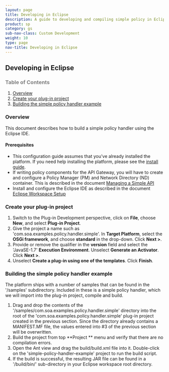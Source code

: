 ```yaml
---
layout: page
title: Developing in Eclipse
description: A guide to developing and compiling simple policy in Eclipse
product: sp
category: gs
sub-nav-class: Custom Development
weight: 10
type: page
nav-title: Developing in Eclipse
---
```


Developing in Eclipse
-------------------------------------

<h3 style="color: grey;">Table of Contents</h3>
<ol class="table_of_contents">
	<li><a href="#introduction">Overview</a></li>
	<li><a href="#project">Create your plug-in project</a></li>
	<li><a href="#build">Building the simple policy handler example</a></li>
</ol>

### <a name="introduction"></a>Overview

This document describes how to build a simple policy handler using the Eclipse IDE.

#### <a name="data"></a>Prerequisites

* This configuration guide assumes that you’ve already installed the platform. If you need help installing the platform, please see the [install guide](http://docs.akana.com/sp/assets/SOA_Software_Platform_Install_Guide_v70.pdf). 
* If writing policy components for the API Gateway, you will have to create and configure a Policy Manager (PM) and Network Directory (ND) container. This is described in the document [Managing a Simple API](simple_api.html#Installing)
* Install and configure the Eclipse IDE as described in the document [Eclipse Workspace Setup](eclipse-setup.html)

### <a name="project"></a>Create your plug-in project

1. Switch to the Plug-in Development perspective, click on **File**, choose **New**, and select **Plug-in Project**. 
2. Give the project a name such as 'com.soa.examples.policy.handler.simple'. In **Target Platform**, select the **OSGi framework**, and choose **standard** in the drop-down. Click **Next >**.
3. Provide or remove the qualifier in the **version** field and select the 'JavaSE-1.7' **Execution Environment**. Unselect **Generate an Activator**. Click **Next >**.
4. Unselect **Create a plug-in using one of the templates**. Click **Finish**.

### <a name="build"></a>Building the simple policy handler example

The platform ships with a number of samples that can be found in the '/samples' subdirectory. Included in these is a simple policy handler, which we will import into the plug-in project, compile and build.

1. Drag and drop the contents of the '/samples/com.soa.examples.policy.handler.simple' directory into the root of the 'com.soa.examples.policy.handler.simple' plug-in project created in the previous section. Since the directory already contains a MANIFEST.MF file, the values entered into #3 of the previous section will be overwritten.
2. Build the project from top **Project ** menu and verify that there are no compilation errors.
3. Open the Ant view and drag the build/build.xml file into it. Double-click on the 'simple-policy-handler-example' project to run the build script.
4. If the build is successful, the resulting JAR file can be found in a '/build/bin/' sub-directory in your Eclipse workspace root directory.
